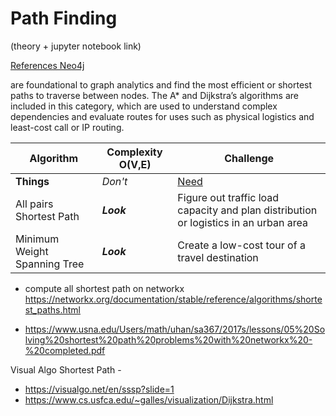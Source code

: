 # Path Finding 

(theory + jupyter notebook link)  

[References Neo4j](https://neo4j.com/docs/graph-data-science/current/algorithms/pathfinding/)
  
  are foundational to graph analytics and find the most efficient or shortest paths to traverse between nodes. 
   The A* and Dijkstra’s algorithms are included in this category, which are used to understand complex dependencies
   and evaluate routes for uses such as physical logistics and least-cost call or IP routing.

Algorithm | Complexity O(V,E) | Challenge
--- | --- | ---
**Things** | _Don't_ | [Need](http://makeuseof.com)
All pairs Shortest Path | *__Look__* | Figure out traffic load capacity and plan distribution or logistics in an urban area
Minimum Weight Spanning Tree | *__Look__* | Create a low-cost tour of a travel destination

* compute all shortest path on networkx
https://networkx.org/documentation/stable/reference/algorithms/shortest_paths.html

* https://www.usna.edu/Users/math/uhan/sa367/2017s/lessons/05%20Solving%20shortest%20path%20problems%20with%20networkx%20-%20completed.pdf

Visual Algo Shortest Path - 

* https://visualgo.net/en/sssp?slide=1
* https://www.cs.usfca.edu/~galles/visualization/Dijkstra.html
